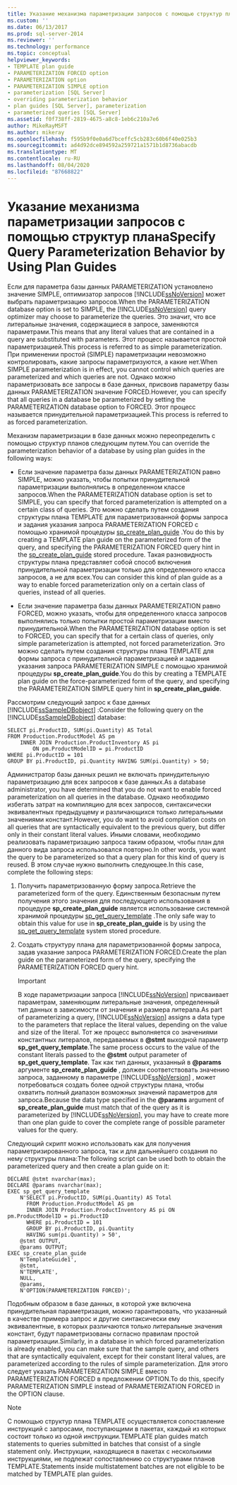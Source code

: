 ```yaml
---
title: Указание механизма параметризации запросов с помощью структур плана | Документация Майкрософт
ms.custom: ''
ms.date: 06/13/2017
ms.prod: sql-server-2014
ms.reviewer: ''
ms.technology: performance
ms.topic: conceptual
helpviewer_keywords:
- TEMPLATE plan guide
- PARAMETERIZATION FORCED option
- PARAMETERIZATION option
- PARAMETERIZATION SIMPLE option
- parameterization [SQL Server]
- overriding parameterization behavior
- plan guides [SQL Server], parameterization
- parameterized queries [SQL Server]
ms.assetid: f0f738ff-2819-4675-a8c8-1eb6c210a7e6
author: MikeRayMSFT
ms.author: mikeray
ms.openlocfilehash: f595b9f0e0a6d7bceffc5cb283c60b6f40e025b3
ms.sourcegitcommit: ad4d92dce894592a259721a1571b1d8736abacdb
ms.translationtype: MT
ms.contentlocale: ru-RU
ms.lasthandoff: 08/04/2020
ms.locfileid: "87668822"
---
```

# <a name="specify-query-parameterization-behavior-by-using-plan-guides"></a><span data-ttu-id="86bce-102">Указание механизма параметризации запросов с помощью структур плана</span><span class="sxs-lookup"><span data-stu-id="86bce-102">Specify Query Parameterization Behavior by Using Plan Guides</span></span>
  <span data-ttu-id="86bce-103">Если для параметра базы данных PARAMETERIZATION установлено значение SIMPLE, оптимизатор запросов [!INCLUDE[ssNoVersion](../../includes/ssnoversion-md.md)] может выбрать параметризацию запросов.</span><span class="sxs-lookup"><span data-stu-id="86bce-103">When the PARAMETERIZATION database option is set to SIMPLE, the [!INCLUDE[ssNoVersion](../../includes/ssnoversion-md.md)] query optimizer may choose to parameterize the queries.</span></span> <span data-ttu-id="86bce-104">Это значит, что все литеральные значения, содержащиеся в запросе, заменяются параметрами.</span><span class="sxs-lookup"><span data-stu-id="86bce-104">This means that any literal values that are contained in a query are substituted with parameters.</span></span> <span data-ttu-id="86bce-105">Этот процесс называется простой параметризацией.</span><span class="sxs-lookup"><span data-stu-id="86bce-105">This process is referred to as simple parameterization.</span></span> <span data-ttu-id="86bce-106">При применении простой (SIMPLE) параметризации невозможно контролировать, какие запросы параметризуются, а какие нет.</span><span class="sxs-lookup"><span data-stu-id="86bce-106">When SIMPLE parameterization is in effect, you cannot control which queries are parameterized and which queries are not.</span></span> <span data-ttu-id="86bce-107">Однако можно параметризовать все запросы в базе данных, присвоив параметру базы данных PARAMETERIZATION значение FORCED.</span><span class="sxs-lookup"><span data-stu-id="86bce-107">However, you can specify that all queries in a database be parameterized by setting the PARAMETERIZATION database option to FORCED.</span></span> <span data-ttu-id="86bce-108">Этот процесс называется принудительной параметризацией.</span><span class="sxs-lookup"><span data-stu-id="86bce-108">This process is referred to as forced parameterization.</span></span>  
  
 <span data-ttu-id="86bce-109">Механизм параметризации в базе данных можно переопределить с помощью структур планов следующим путем.</span><span class="sxs-lookup"><span data-stu-id="86bce-109">You can override the parameterization behavior of a database by using plan guides in the following ways:</span></span>  
  
-   <span data-ttu-id="86bce-110">Если значение параметра базы данных PARAMETERIZATION равно SIMPLE, можно указать, чтобы попытки принудительной параметризации выполнялись в определенном классе запросов.</span><span class="sxs-lookup"><span data-stu-id="86bce-110">When the PARAMETERIZATION database option is set to SIMPLE, you can specify that forced parameterization is attempted on a certain class of queries.</span></span> <span data-ttu-id="86bce-111">Это можно сделать путем создания структуры плана TEMPLATE для параметризованной формы запроса и задания указания запроса PARAMETERIZATION FORCED с помощью хранимой процедуры [sp_create_plan_guide](/sql/relational-databases/system-stored-procedures/sp-create-plan-guide-transact-sql) .</span><span class="sxs-lookup"><span data-stu-id="86bce-111">You do this by creating a TEMPLATE plan guide on the parameterized form of the query, and specifying the PARAMETERIZATION FORCED query hint in the [sp_create_plan_guide](/sql/relational-databases/system-stored-procedures/sp-create-plan-guide-transact-sql) stored procedure.</span></span> <span data-ttu-id="86bce-112">Такая разновидность структуры плана представляет собой способ включения принудительной параметризации только для определенного класса запросов, а не для всех.</span><span class="sxs-lookup"><span data-stu-id="86bce-112">You can consider this kind of plan guide as a way to enable forced parameterization only on a certain class of queries, instead of all queries.</span></span>  
  
-   <span data-ttu-id="86bce-113">Если значение параметра базы данных PARAMETERIZATION равно FORCED, можно указать, чтобы для определенного класса запросов выполнялись только попытки простой параметризации вместо принудительной.</span><span class="sxs-lookup"><span data-stu-id="86bce-113">When the PARAMETERIZATION database option is set to FORCED, you can specify that for a certain class of queries, only simple parameterization is attempted, not forced parameterization.</span></span> <span data-ttu-id="86bce-114">Это можно сделать путем создания структуры плана TEMPLATE для формы запроса с принудительной параметризацией и задания указания запроса PARAMETERIZATION SIMPLE с помощью хранимой процедуры **sp_create_plan_guide**.</span><span class="sxs-lookup"><span data-stu-id="86bce-114">You do this by creating a TEMPLATE plan guide on the force-parameterized form of the query, and specifying the PARAMETERIZATION SIMPLE query hint in **sp_create_plan_guide**.</span></span>  
  
 <span data-ttu-id="86bce-115">Рассмотрим следующий запрос к базе данных [!INCLUDE[ssSampleDBobject](../../includes/sssampledbobject-md.md)] :</span><span class="sxs-lookup"><span data-stu-id="86bce-115">Consider the following query on the [!INCLUDE[ssSampleDBobject](../../includes/sssampledbobject-md.md)] database:</span></span>  
  
```  
SELECT pi.ProductID, SUM(pi.Quantity) AS Total  
FROM Production.ProductModel AS pm   
    INNER JOIN Production.ProductInventory AS pi   
        ON pm.ProductModelID = pi.ProductID   
WHERE pi.ProductID = 101   
GROUP BY pi.ProductID, pi.Quantity HAVING SUM(pi.Quantity) > 50;  
```  
  
 <span data-ttu-id="86bce-116">Администратор базы данных решил не включать принудительную параметризацию для всех запросов к базе данных.</span><span class="sxs-lookup"><span data-stu-id="86bce-116">As a database administrator, you have determined that you do not want to enable forced parameterization on all queries in the database.</span></span> <span data-ttu-id="86bce-117">Однако необходимо избегать затрат на компиляцию для всех запросов, синтаксически эквивалентных предыдущему и различающихся только литеральными значениями констант.</span><span class="sxs-lookup"><span data-stu-id="86bce-117">However, you do want to avoid compilation costs on all queries that are syntactically equivalent to the previous query, but differ only in their constant literal values.</span></span> <span data-ttu-id="86bce-118">Иными словами, необходимо реализовать параметризацию запроса таким образом, чтобы план для данного вида запроса использовался повторно.</span><span class="sxs-lookup"><span data-stu-id="86bce-118">In other words, you want the query to be parameterized so that a query plan for this kind of query is reused.</span></span> <span data-ttu-id="86bce-119">В этом случае нужно выполнить следующее.</span><span class="sxs-lookup"><span data-stu-id="86bce-119">In this case, complete the following steps:</span></span>  
  
1.  <span data-ttu-id="86bce-120">Получить параметризованную форму запроса.</span><span class="sxs-lookup"><span data-stu-id="86bce-120">Retrieve the parameterized form of the query.</span></span> <span data-ttu-id="86bce-121">Единственным безопасным путем получения этого значения для последующего использования в процедуре **sp_create_plan_guide** является использование системной хранимой процедуры [sp_get_query_template](/sql/relational-databases/system-stored-procedures/sp-get-query-template-transact-sql) .</span><span class="sxs-lookup"><span data-stu-id="86bce-121">The only safe way to obtain this value for use in **sp_create_plan_guide** is by using the [sp_get_query_template](/sql/relational-databases/system-stored-procedures/sp-get-query-template-transact-sql) system stored procedure.</span></span>  
  
2.  <span data-ttu-id="86bce-122">Создать структуру плана для параметризованной формы запроса, задав указание запроса PARAMETERIZATION FORCED.</span><span class="sxs-lookup"><span data-stu-id="86bce-122">Create the plan guide on the parameterized form of the query, specifying the PARAMETERIZATION FORCED query hint.</span></span>  
  
    > [!IMPORTANT]  
    >  <span data-ttu-id="86bce-123">В ходе параметризации запроса [!INCLUDE[ssNoVersion](../../includes/ssnoversion-md.md)] присваивает параметрам, заменяющим литеральные значения, определенный тип данных в зависимости от значения и размера литерала.</span><span class="sxs-lookup"><span data-stu-id="86bce-123">As part of parameterizing a query, [!INCLUDE[ssNoVersion](../../includes/ssnoversion-md.md)] assigns a data type to the parameters that replace the literal values, depending on the value and size of the literal.</span></span> <span data-ttu-id="86bce-124">Тот же процесс выполняется со значениями константных литералов, передаваемых в **@stmt** выходной параметр **sp_get_query_template**.</span><span class="sxs-lookup"><span data-stu-id="86bce-124">The same process occurs to the value of the constant literals passed to the **@stmt** output parameter of **sp_get_query_template**.</span></span> <span data-ttu-id="86bce-125">Так как тип данных, указанный в **@params** аргументе **sp_create_plan_guide** , должен соответствовать значению запроса, заданному в параметре [!INCLUDE[ssNoVersion](../../includes/ssnoversion-md.md)] , может потребоваться создать более одной структуры плана, чтобы охватить полный диапазон возможных значений параметров для запроса.</span><span class="sxs-lookup"><span data-stu-id="86bce-125">Because the data type specified in the **@params** argument of **sp_create_plan_guide** must match that of the query as it is parameterized by [!INCLUDE[ssNoVersion](../../includes/ssnoversion-md.md)], you may have to create more than one plan guide to cover the complete range of possible parameter values for the query.</span></span>  
  
 <span data-ttu-id="86bce-126">Следующий скрипт можно использовать как для получения параметризированного запроса, так и для дальнейшего создания по нему структуры плана:</span><span class="sxs-lookup"><span data-stu-id="86bce-126">The following script can be used both to obtain the parameterized query and then create a plan guide on it:</span></span>  
  
```  
DECLARE @stmt nvarchar(max);  
DECLARE @params nvarchar(max);  
EXEC sp_get_query_template   
    N'SELECT pi.ProductID, SUM(pi.Quantity) AS Total   
      FROM Production.ProductModel AS pm   
      INNER JOIN Production.ProductInventory AS pi ON pm.ProductModelID = pi.ProductID   
      WHERE pi.ProductID = 101   
      GROUP BY pi.ProductID, pi.Quantity   
      HAVING sum(pi.Quantity) > 50',  
    @stmt OUTPUT,   
    @params OUTPUT;  
EXEC sp_create_plan_guide   
    N'TemplateGuide1',   
    @stmt,   
    N'TEMPLATE',   
    NULL,   
    @params,   
    N'OPTION(PARAMETERIZATION FORCED)';  
```  
  
 <span data-ttu-id="86bce-127">Подобным образом в базе данных, в которой уже включена принудительная параметризация, можно гарантировать, что указанный в качестве примера запрос и другие синтаксически ему эквивалентные, в которых различаются только литеральные значения констант, будут параметризованы согласно правилам простой параметризации.</span><span class="sxs-lookup"><span data-stu-id="86bce-127">Similarly, in a database in which forced parameterization is already enabled, you can make sure that the sample query, and others that are syntactically equivalent, except for their constant literal values, are parameterized according to the rules of simple parameterization.</span></span> <span data-ttu-id="86bce-128">Для этого следует указать PARAMETERIZATION SIMPLE вместо PARAMETERIZATION FORCED в предложении OPTION.</span><span class="sxs-lookup"><span data-stu-id="86bce-128">To do this, specify PARAMETERIZATION SIMPLE instead of PARAMETERIZATION FORCED in the OPTION clause.</span></span>  
  
> [!NOTE]  
>  <span data-ttu-id="86bce-129">С помощью структур плана TEMPLATE осуществляется сопоставление инструкций с запросами, поступающими в пакетах, каждый из которых состоит только из одной инструкции.</span><span class="sxs-lookup"><span data-stu-id="86bce-129">TEMPLATE plan guides match statements to queries submitted in batches that consist of a single statement only.</span></span> <span data-ttu-id="86bce-130">Инструкции, находящиеся в пакетах с несколькими инструкциями, не подлежат сопоставлению со структурами планов TEMPLATE.</span><span class="sxs-lookup"><span data-stu-id="86bce-130">Statements inside multistatement batches are not eligible to be matched by TEMPLATE plan guides.</span></span>  
  
  
